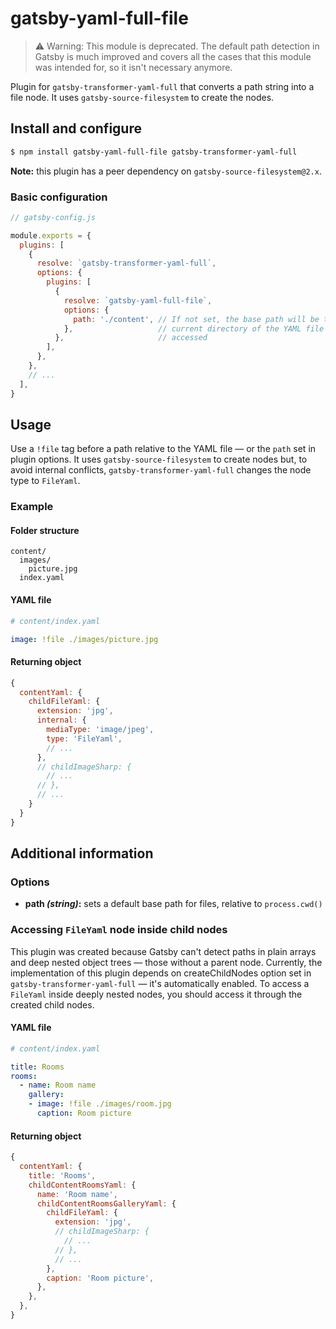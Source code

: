 # gatsby-yaml-full-file

> ⚠️ Warning: This module is deprecated. The default path detection in Gatsby is
much improved and covers all the cases that this module was intended for, so it
isn't necessary anymore.

Plugin for `gatsby-transformer-yaml-full` that converts a path string into a
file node. It uses `gatsby-source-filesystem` to create the nodes.

## Install and configure

```bash
$ npm install gatsby-yaml-full-file gatsby-transformer-yaml-full
```

__Note:__ this plugin has a peer dependency on `gatsby-source-filesystem@2.x`.

### Basic configuration

```javascript
// gatsby-config.js

module.exports = {
  plugins: [
    {
      resolve: `gatsby-transformer-yaml-full`,
      options: {
        plugins: [
          {
            resolve: `gatsby-yaml-full-file`,
            options: {
              path: './content', // If not set, the base path will be the
            },                   // current directory of the YAML file being
          },                     // accessed
        ],
      },
    },
    // ...
  ],
}
```

## Usage

Use a `!file` tag before a path relative to the YAML file — or the `path` set in
plugin options. It uses `gatsby-source-filesystem` to create nodes but, to avoid
internal conflicts, `gatsby-transformer-yaml-full` changes the node type to
`FileYaml`.

### Example

#### Folder structure

```
content/
  images/
    picture.jpg
  index.yaml
```

#### YAML file

```yaml
# content/index.yaml

image: !file ./images/picture.jpg
```

#### Returning object

```javascript
{
  contentYaml: {
    childFileYaml: {
      extension: 'jpg',
      internal: {
        mediaType: 'image/jpeg',
        type: 'FileYaml',
        // ...
      },
      // childImageSharp: {
        // ...
      // },
      // ...
    }
  }
}
```

## Additional information

### Options

- __path _(string)_:__ sets a default base path for files, relative to
`process.cwd()`

### Accessing `FileYaml` node inside child nodes

This plugin was created because Gatsby can't detect paths in plain arrays and
deep nested object trees — those without a parent node. Currently, the
implementation of this plugin depends on createChildNodes option set in
`gatsby-transformer-yaml-full` — it's automatically enabled. To access a
`FileYaml` inside deeply nested nodes, you should access it through the created
child nodes.

#### YAML file

```yaml
# content/index.yaml

title: Rooms
rooms:
  - name: Room name
    gallery:
    - image: !file ./images/room.jpg
      caption: Room picture
```

#### Returning object

```javascript
{
  contentYaml: {
    title: 'Rooms',
    childContentRoomsYaml: {
      name: 'Room name',
      childContentRoomsGalleryYaml: {
        childFileYaml: {
          extension: 'jpg',
          // childImageSharp: {
            // ...
          // },
          // ...
        },
        caption: 'Room picture',
      },
    },
  },
}
```

